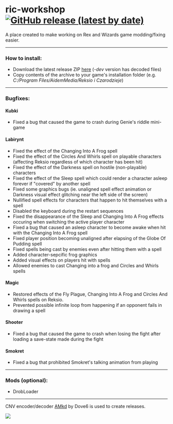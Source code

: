 # ric-workshop [![GitHub release (latest by date)](https://img.shields.io/github/v/release/roostarreksio/ric-workshop?color=orange&style=flat-square)](https://github.com/roostarreksio/ric-workshop/releases/latest)

A place created to make working on Rex and Wizards game modding/fixing easier.

---

### How to install:
* Download the latest release ZIP [here](https://github.com/roostarreksio/ric-workshop/releases/latest) (*-dev* version has decoded files) 
* Copy contents of the archive to your game's installation folder (e.g. *C:/Program Files/AidemMedia/Reksio i Czarodzieje*)

---

### Bugfixes:

#### Kubki
* Fixed a bug that caused the game to crash during Genie's riddle mini-game  
#### Labirynt
* Fixed the effect of the Changing Into A Frog spell 
* Fixed the effect of the Circles And Whirls spell on playable characters (affecting Reksio regardless of which character has been hit)
* Fixed the effect of the Darkness spell on hostile (non-playable) characters
* Fixed the effect of the Sleep spell which could render a character asleep forever if "covered" by another spell
* Fixed some graphics bugs (ie. unaligned spell effect animation or Darkness visual effect glitching near the left side of the screen)
* Nullified spell effects for characters that happen to hit themselves with a spell
* Disabled the keyboard during the restart sequences
* Fixed the disappearance of the Sleep and Changing Into A Frog effects occuring when switching the active player character
* Fixed a bug that caused an asleep character to become awake when hit with the Changing Into A Frog spell
* Fixed player position becoming unaligned after elapsing of the Globe Of Pudding spell
* Fixed spells being cast by enemies even after hitting them with a spell
* Added character-sepcific frog graphics
* Added visual effects on players hit with spells
* Allowed enemies to cast Changing into a frog and Circles and Whirls spells
#### Magic
* Restored effects of the Fly Plague, Changing Into A Frog and Circles And Whirls spells on Reksio.
* Prevented possible infinite loop from happening if an opponent fails in drawing a spell
#### Shooter
* Fixed a bug that caused the game to crash when losing the fight after loading a save-state made during the fight  
#### Smokret
* Fixed a bug that prohibited Smokret's talking animation from playing
---
### Mods (optional):
* DrobLoader

---
CNV encoder/decoder [AMkd](https://github.com/Dove6/AMkd) by Dove6 is used to create releases.


![](https://i.imgur.com/d2DkcNd.png)
